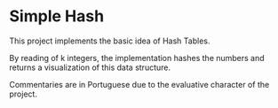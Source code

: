# Simple Hash

This project implements the basic idea of Hash Tables.

By reading of k integers, the implementation hashes the numbers and returns a visualization of this data structure.

Commentaries are in Portuguese due to the evaluative character of the project.
